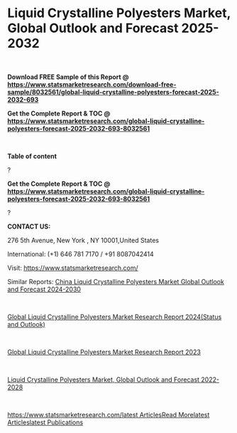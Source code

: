 <h1>Liquid Crystalline Polyesters Market, Global Outlook and Forecast 2025-2032</h1><br/><p><strong>Download FREE Sample of this Report @ <a href="https://www.statsmarketresearch.com/download-free-sample/8032561/global-liquid-crystalline-polyesters-forecast-2025-2032-693">https://www.statsmarketresearch.com/download-free-sample/8032561/global-liquid-crystalline-polyesters-forecast-2025-2032-693</a></strong></p>
 
 
 
 <div><b>Get the Complete Report & TOC @ <a href="https://www.statsmarketresearch.com/global-liquid-crystalline-polyesters-forecast-2025-2032-693-8032561">https://www.statsmarketresearch.com/global-liquid-crystalline-polyesters-forecast-2025-2032-693-8032561</a></b></div>
 
 
 
 <p><br />
 
 <b>Table of content</b></p>
 
 
 
 <p>? </p>
 
 
 
 <div><b>Get the Complete Report & TOC @ <a href="https://www.statsmarketresearch.com/global-liquid-crystalline-polyesters-forecast-2025-2032-693-8032561">https://www.statsmarketresearch.com/global-liquid-crystalline-polyesters-forecast-2025-2032-693-8032561</a></b></div>
 
 
 
 <p>? </p>
 
 
 
 <p><b>CONTACT US:</b><br />
 
 276 5th Avenue, New York , NY 10001,United States<br />
 
 International: (+1) 646 781 7170 / +91 8087042414<br />
 
 Visit: <a href="https://www.statsmarketresearch.com/">https://www.statsmarketresearch.com/</a><br />
 
 Similar Reports: <a href="https://www.statsmarketresearch.com/global-liquid-crystalline-polyesters-forecast-2025-2032-693-8032561">China Liquid Crystalline Polyesters Market Global Outlook and Forecast 2024-2030</a><br />
 
 <br />
 
 <a href="https://www.statsmarketresearch.com/global-liquid-crystalline-polyesters-forecast-2025-2032-693-8032561">Global Liquid Crystalline Polyesters Market Research Report 2024(Status and Outlook)</a><br />
 
 <br />
 
 <a href="https://www.statsmarketresearch.com/global-liquid-crystalline-polyesters-forecast-2025-2032-693-8032561">Global Liquid Crystalline Polyesters Market Research Report 2023</a><br />
 
 <br />
 
 <a href="https://www.statsmarketresearch.com/global-liquid-crystalline-polyesters-forecast-2025-2032-693-8032561">Liquid Crystalline Polyesters Market, Global Outlook and Forecast 2022-2028</a><br />
 
 <br />
 
 <a href="https://gyeongbokgung.com">https://www.statsmarketresearch.com/</a><a href="https://hallyeomaritime.com">latest Articles</a><a href="https://jingwansa.com">Read More</a><a href="https://nguoiviet.jp/">latest Articles</a><a href="https://www.intelmarketresearch.com/">latest Publications</a></p>